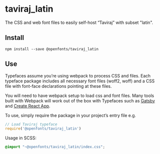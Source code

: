
# taviraj_latin

The CSS and web font files to easily self-host “Taviraj” with subset "latin".

## Install

`npm install --save @openfonts/taviraj_latin`

## Use

Typefaces assume you’re using webpack to process CSS and files. Each typeface
package includes all necessary font files (woff2, woff) and a CSS file with
font-face declarations pointing at these files.

You will need to have webpack setup to load css and font files. Many tools built
with Webpack will work out of the box with Typefaces such as [Gatsby](https://github.com/gatsbyjs/gatsby)
and [Create React App](https://github.com/facebookincubator/create-react-app).

To use, simply require the package in your project’s entry file e.g.

```javascript
// Load Taviraj typeface
require('@openfonts/taviraj_latin')
```

Usage in SCSS:
```scss
@import "~@openfonts/taviraj_latin/index.css";
```
